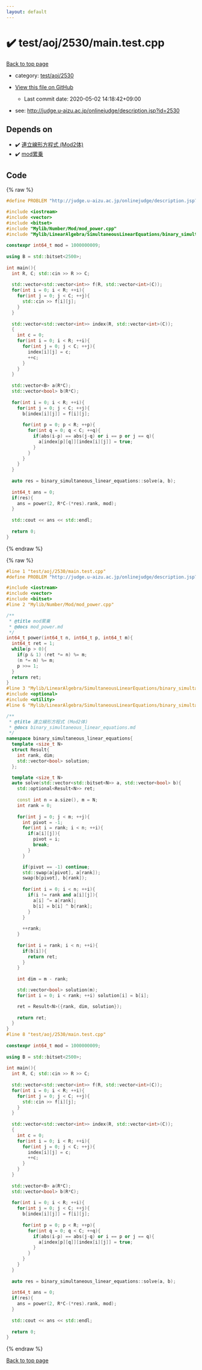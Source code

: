 ```yaml
---
layout: default
---
```


<!-- mathjax config similar to math.stackexchange -->
<script type="text/javascript" async
  src="https://cdnjs.cloudflare.com/ajax/libs/mathjax/2.7.5/MathJax.js?config=TeX-MML-AM_CHTML">
</script>
<script type="text/x-mathjax-config">
  MathJax.Hub.Config({
    TeX: { equationNumbers: { autoNumber: "AMS" }},
    tex2jax: {
      inlineMath: [ ['$','$'] ],
      processEscapes: true
    },
    "HTML-CSS": { matchFontHeight: false },
    displayAlign: "left",
    displayIndent: "2em"
  });
</script>

<script type="text/javascript" src="https://cdnjs.cloudflare.com/ajax/libs/jquery/3.4.1/jquery.min.js"></script>
<script src="https://cdn.jsdelivr.net/npm/jquery-balloon-js@1.1.2/jquery.balloon.min.js" integrity="sha256-ZEYs9VrgAeNuPvs15E39OsyOJaIkXEEt10fzxJ20+2I=" crossorigin="anonymous"></script>
<script type="text/javascript" src="../../../../assets/js/copy-button.js"></script>
<link rel="stylesheet" href="../../../../assets/css/copy-button.css" />


# :heavy_check_mark: test/aoj/2530/main.test.cpp

<a href="../../../../index.html">Back to top page</a>

* category: <a href="../../../../index.html#9c9a92db287cfe91b89f042067749877">test/aoj/2530</a>
* <a href="{{ site.github.repository_url }}/blob/master/test/aoj/2530/main.test.cpp">View this file on GitHub</a>
    - Last commit date: 2020-05-02 14:18:42+09:00


* see: <a href="http://judge.u-aizu.ac.jp/onlinejudge/description.jsp?id=2530">http://judge.u-aizu.ac.jp/onlinejudge/description.jsp?id=2530</a>


## Depends on

* :heavy_check_mark: <a href="../../../../library/Mylib/LinearAlgebra/SimultaneousLinearEquations/binary_simultaneous_linear_equations.cpp.html">連立線形方程式 (Mod2体)</a>
* :heavy_check_mark: <a href="../../../../library/Mylib/Number/Mod/mod_power.cpp.html">mod累乗</a>


## Code

<a id="unbundled"></a>
{% raw %}
```cpp
#define PROBLEM "http://judge.u-aizu.ac.jp/onlinejudge/description.jsp?id=2530"

#include <iostream>
#include <vector>
#include <bitset>
#include "Mylib/Number/Mod/mod_power.cpp"
#include "Mylib/LinearAlgebra/SimultaneousLinearEquations/binary_simultaneous_linear_equations.cpp"
 
constexpr int64_t mod = 1000000009;
 
using B = std::bitset<2500>;
 
int main(){
  int R, C; std::cin >> R >> C;
 
  std::vector<std::vector<int>> f(R, std::vector<int>(C));
  for(int i = 0; i < R; ++i){
    for(int j = 0; j < C; ++j){
      std::cin >> f[i][j];
    }
  }
 
  std::vector<std::vector<int>> index(R, std::vector<int>(C));
  {
    int c = 0;
    for(int i = 0; i < R; ++i){
      for(int j = 0; j < C; ++j){
        index[i][j] = c;
        ++c;
      }
    }
  }
  
  std::vector<B> a(R*C);
  std::vector<bool> b(R*C);
 
  for(int i = 0; i < R; ++i){
    for(int j = 0; j < C; ++j){
      b[index[i][j]] = f[i][j];
 
      for(int p = 0; p < R; ++p){
        for(int q = 0; q < C; ++q){
          if(abs(i-p) == abs(j-q) or i == p or j == q){
            a[index[p][q]][index[i][j]] = true;
          }
        }
      }
    }
  }
 
  auto res = binary_simultaneous_linear_equations::solve(a, b);
 
  int64_t ans = 0;
  if(res){
    ans = power(2, R*C-(*res).rank, mod);
  }
 
  std::cout << ans << std::endl;
 
  return 0;
}

```
{% endraw %}

<a id="bundled"></a>
{% raw %}
```cpp
#line 1 "test/aoj/2530/main.test.cpp"
#define PROBLEM "http://judge.u-aizu.ac.jp/onlinejudge/description.jsp?id=2530"

#include <iostream>
#include <vector>
#include <bitset>
#line 2 "Mylib/Number/Mod/mod_power.cpp"

/**
 * @title mod累乗
 * @docs mod_power.md
 */
int64_t power(int64_t n, int64_t p, int64_t m){
  int64_t ret = 1;
  while(p > 0){
    if(p & 1) (ret *= n) %= m;
    (n *= n) %= m;
    p >>= 1;
  }
  return ret;
}
#line 3 "Mylib/LinearAlgebra/SimultaneousLinearEquations/binary_simultaneous_linear_equations.cpp"
#include <optional>
#include <utility>
#line 6 "Mylib/LinearAlgebra/SimultaneousLinearEquations/binary_simultaneous_linear_equations.cpp"

/**
 * @title 連立線形方程式 (Mod2体)
 * @docs binary_simultaneous_linear_equations.md
 */
namespace binary_simultaneous_linear_equations{
  template <size_t N>
  struct Result{
    int rank, dim;
    std::vector<bool> solution;
  };

  template <size_t N>
  auto solve(std::vector<std::bitset<N>> a, std::vector<bool> b){
    std::optional<Result<N>> ret;
  
    const int n = a.size(), m = N;
    int rank = 0;
    
    for(int j = 0; j < m; ++j){
      int pivot = -1;
      for(int i = rank; i < n; ++i){
        if(a[i][j]){
          pivot = i;
          break;
        }
      }

      if(pivot == -1) continue;
      std::swap(a[pivot], a[rank]);
      swap(b[pivot], b[rank]);
    
      for(int i = 0; i < n; ++i){
        if(i != rank and a[i][j]){
          a[i] ^= a[rank];
          b[i] = b[i] ^ b[rank];
        }
      }
    
      ++rank;
    }
  
    for(int i = rank; i < n; ++i){
      if(b[i]){
        return ret;
      }
    }
  
    int dim = m - rank;

    std::vector<bool> solution(m);
    for(int i = 0; i < rank; ++i) solution[i] = b[i];

    ret = Result<N>({rank, dim, solution});
  
    return ret;
  }
}
#line 8 "test/aoj/2530/main.test.cpp"
 
constexpr int64_t mod = 1000000009;
 
using B = std::bitset<2500>;
 
int main(){
  int R, C; std::cin >> R >> C;
 
  std::vector<std::vector<int>> f(R, std::vector<int>(C));
  for(int i = 0; i < R; ++i){
    for(int j = 0; j < C; ++j){
      std::cin >> f[i][j];
    }
  }
 
  std::vector<std::vector<int>> index(R, std::vector<int>(C));
  {
    int c = 0;
    for(int i = 0; i < R; ++i){
      for(int j = 0; j < C; ++j){
        index[i][j] = c;
        ++c;
      }
    }
  }
  
  std::vector<B> a(R*C);
  std::vector<bool> b(R*C);
 
  for(int i = 0; i < R; ++i){
    for(int j = 0; j < C; ++j){
      b[index[i][j]] = f[i][j];
 
      for(int p = 0; p < R; ++p){
        for(int q = 0; q < C; ++q){
          if(abs(i-p) == abs(j-q) or i == p or j == q){
            a[index[p][q]][index[i][j]] = true;
          }
        }
      }
    }
  }
 
  auto res = binary_simultaneous_linear_equations::solve(a, b);
 
  int64_t ans = 0;
  if(res){
    ans = power(2, R*C-(*res).rank, mod);
  }
 
  std::cout << ans << std::endl;
 
  return 0;
}

```
{% endraw %}

<a href="../../../../index.html">Back to top page</a>

